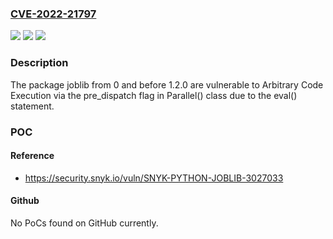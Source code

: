 ### [CVE-2022-21797](https://cve.mitre.org/cgi-bin/cvename.cgi?name=CVE-2022-21797)
![](https://img.shields.io/static/v1?label=Product&message=joblib&color=blue)
![](https://img.shields.io/static/v1?label=Version&message=n%2Fa&color=blue)
![](https://img.shields.io/static/v1?label=Vulnerability&message=Arbitrary%20Code%20Execution&color=brighgreen)

### Description

The package joblib from 0 and before 1.2.0 are vulnerable to Arbitrary Code Execution via the pre_dispatch flag in Parallel() class due to the eval() statement.

### POC

#### Reference
- https://security.snyk.io/vuln/SNYK-PYTHON-JOBLIB-3027033

#### Github
No PoCs found on GitHub currently.

